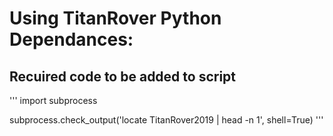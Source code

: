 # Using TitanRover Python Dependances:

## Recuired code to be added to script

'''
import subprocess

subprocess.check_output('locate TitanRover2019 | head -n 1', shell=True)
'''